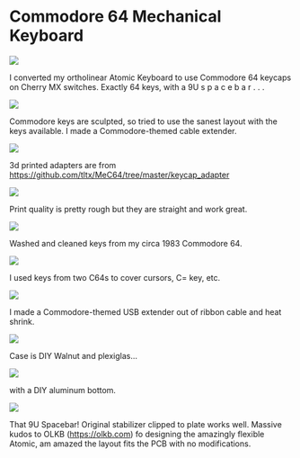 # Commodore 64 Mechanical Keyboard

![](images/c64/zPaGSSY.jpg)

I converted my ortholinear Atomic Keyboard to use Commodore 64 keycaps on Cherry MX switches.  Exactly 64 keys, with a 9U  s p a c e b a r . . .

![](images/c64/sEPBj20.jpg)

Commodore keys are sculpted, so tried to use the sanest layout with the keys available.  I made a Commodore-themed cable extender.

![](images/c64/4BzckeY.jpg)

3d printed adapters are from https://github.com/tltx/MeC64/tree/master/keycap_adapter

![](images/c64/69Z4Ia4.jpg)

Print quality is pretty rough but they are straight and work great.

![](images/c64/dSDuv5l.jpg)

Washed and cleaned keys from my circa 1983 Commodore 64.

![](images/c64/sC6ekGf.jpg)

I used keys from two C64s to cover cursors, C= key, etc.

![](images/c64/SfUyY4b.jpg)

I made a Commodore-themed USB extender out of ribbon cable and heat shrink.

![](images/c64/HSTswcH.jpg)

Case is DIY Walnut and plexiglas...

![](images/c64/mERUcpf.jpg)

with a DIY aluminum bottom.

![](images/c64/fdyh6GS.jpg)

That 9U Spacebar!  Original stabilizer clipped to plate works well.   Massive kudos to OLKB (https://olkb.com) fo designing the amazingly flexible Atomic, am amazed the layout fits the PCB with no modifications.
